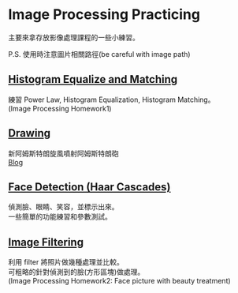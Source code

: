 # Image Processing Practicing

主要來拿存放影像處理課程的一些小練習。  

P.S. 使用時注意圖片相關路徑(be careful with image path)

## [Histogram Equalize and Matching](Equalize_and_Matching)

練習 Power Law, Histogram Equalization, Histogram Matching。  
(Image Processing Homework1)  

## [Drawing](https://gist.github.com/NaiveRed/06e82f06e8a928de8500ed82c1d8b22f)

新阿姆斯特朗旋風噴射阿姆斯特朗砲  
[Blog](http://naivered.github.io/2018/05/20/For_Fun/The-Cannon-of-Gintama-by-openCV/)  

## [Face Detection (Haar Cascades)](Face_Detection)

偵測臉、眼睛、笑容，並標示出來。  
一些簡單的功能練習和參數測試。

## [Image Filtering](Image_Filtering)

利用 filter 將照片做幾種處理並比較。  
可粗略的針對偵測到的臉(方形區塊)做處理。  
(Image Processing Homework2: Face picture with beauty treatment)
